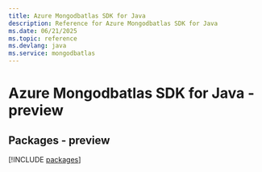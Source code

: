 ```yaml
---
title: Azure Mongodbatlas SDK for Java
description: Reference for Azure Mongodbatlas SDK for Java
ms.date: 06/21/2025
ms.topic: reference
ms.devlang: java
ms.service: mongodbatlas
---
```

# Azure Mongodbatlas SDK for Java - preview
## Packages - preview
[!INCLUDE [packages](mongodbatlas-index.md)]